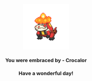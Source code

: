 <p align="center">
    <img src="https://raw.githubusercontent.com/PokeAPI/sprites/master/sprites/pokemon/910.png" width="150" height="150">
</p>
<h3 align="center">You were embraced by - <b>Crocalor</b></h3>
<h3 align="center">Have a wonderful day!</h3>

